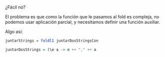 ¿Fácil no?

El problema es que como la función que le pasamos al fold es compleja, no podemos usar aplicación parcial, y necesitamos definir una función auxiliar. 

Algo así:

```haskell
juntarStrings = foldl1 juntarDosStringsCon

juntarDosStrings = (\e a -> e ++ "," ++ a
```
